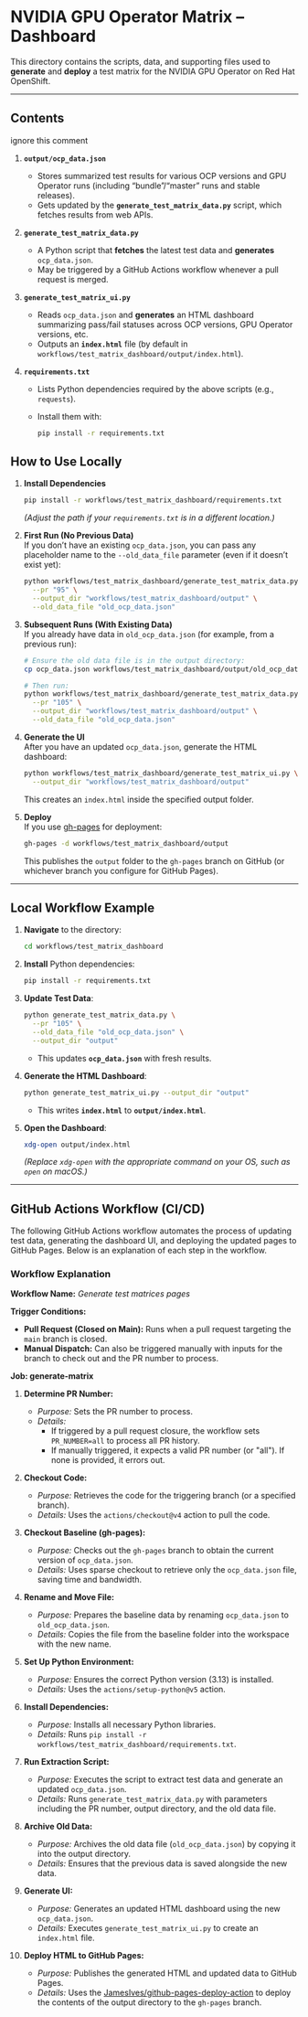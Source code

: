 
# NVIDIA GPU Operator Matrix – Dashboard

This directory contains the scripts, data, and supporting files used to **generate** and **deploy** a test matrix for the NVIDIA GPU Operator on Red Hat OpenShift.

---

## Contents
ignore this comment
1. **`output/ocp_data.json`**  
   - Stores summarized test results for various OCP versions and GPU Operator runs (including “bundle”/“master” runs and stable releases).  
   - Gets updated by the **`generate_test_matrix_data.py`** script, which fetches results from web APIs.

2. **`generate_test_matrix_data.py`**  
   - A Python script that **fetches** the latest test data and **generates** `ocp_data.json`.  
   - May be triggered by a GitHub Actions workflow whenever a pull request is merged.

3. **`generate_test_matrix_ui.py`**  
   - Reads `ocp_data.json` and **generates** an HTML dashboard summarizing pass/fail statuses across OCP versions, GPU Operator versions, etc.  
   - Outputs an **`index.html`** file (by default in `workflows/test_matrix_dashboard/output/index.html`).

4. **`requirements.txt`**  
   - Lists Python dependencies required by the above scripts (e.g., `requests`).  

   - Install them with:
     ```bash
     pip install -r requirements.txt
     ```


## How to Use Locally

1. **Install Dependencies**  
   ```bash
   pip install -r workflows/test_matrix_dashboard/requirements.txt
   ```
   *(Adjust the path if your `requirements.txt` is in a different location.)*

2. **First Run (No Previous Data)**  
   If you don’t have an existing `ocp_data.json`, you can pass any placeholder name to the `--old_data_file` parameter (even if it doesn’t exist yet):
   ```bash
   python workflows/test_matrix_dashboard/generate_test_matrix_data.py \
     --pr "95" \
     --output_dir "workflows/test_matrix_dashboard/output" \
     --old_data_file "old_ocp_data.json"
   ```

3. **Subsequent Runs (With Existing Data)**  
   If you already have data in `old_ocp_data.json` (for example, from a previous run):
   ```bash
   # Ensure the old data file is in the output directory:
   cp ocp_data.json workflows/test_matrix_dashboard/output/old_ocp_data.json

   # Then run:
   python workflows/test_matrix_dashboard/generate_test_matrix_data.py \
     --pr "105" \
     --output_dir "workflows/test_matrix_dashboard/output" \
     --old_data_file "old_ocp_data.json"
   ```

4. **Generate the UI**  
   After you have an updated `ocp_data.json`, generate the HTML dashboard:
   ```bash
   python workflows/test_matrix_dashboard/generate_test_matrix_ui.py \
     --output_dir "workflows/test_matrix_dashboard/output"
   ```
   This creates an `index.html` inside the specified output folder.

5. **Deploy**  
   If you use [gh-pages](https://www.npmjs.com/package/gh-pages) for deployment:
   ```bash
   gh-pages -d workflows/test_matrix_dashboard/output
   ```
   This publishes the `output` folder to the `gh-pages` branch on GitHub (or whichever branch you configure for GitHub Pages).

---

## Local Workflow Example

1. **Navigate** to the directory:
   ```bash
   cd workflows/test_matrix_dashboard

   ```
2. **Install** Python dependencies:
   ```bash
   pip install -r requirements.txt
   ```

3. **Update Test Data**:
   ```bash
   python generate_test_matrix_data.py \
     --pr "105" \
     --old_data_file "old_ocp_data.json" \
     --output_dir "output"
   ```
   - This updates **`ocp_data.json`** with fresh results.
4. **Generate the HTML Dashboard**:
   ```bash
   python generate_test_matrix_ui.py --output_dir "output"
   ```
   - This writes **`index.html`** to **`output/index.html`**.
5. **Open the Dashboard**:
   ```bash
   xdg-open output/index.html
   ```
   *(Replace `xdg-open` with the appropriate command on your OS, such as `open` on macOS.)*

---

## GitHub Actions Workflow (CI/CD)

The following GitHub Actions workflow automates the process of updating test data, generating the dashboard UI, and deploying the updated pages to GitHub Pages. Below is an explanation of each step in the workflow.

### Workflow Explanation

**Workflow Name:** *Generate test matrices pages*

**Trigger Conditions:**
- **Pull Request (Closed on Main):** Runs when a pull request targeting the `main` branch is closed.
- **Manual Dispatch:** Can also be triggered manually with inputs for the branch to check out and the PR number to process.

**Job: generate-matrix**

1. **Determine PR Number:**  
   - *Purpose:* Sets the PR number to process.  
   - *Details:*  
     - If triggered by a pull request closure, the workflow sets `PR_NUMBER=all` to process all PR history.  
     - If manually triggered, it expects a valid PR number (or "all"). If none is provided, it errors out.

2. **Checkout Code:**  
   - *Purpose:* Retrieves the code for the triggering branch (or a specified branch).  
   - *Details:* Uses the `actions/checkout@v4` action to pull the code.

3. **Checkout Baseline (gh-pages):**  
   - *Purpose:* Checks out the `gh-pages` branch to obtain the current version of `ocp_data.json`.  
   - *Details:* Uses sparse checkout to retrieve only the `ocp_data.json` file, saving time and bandwidth.

4. **Rename and Move File:**  
   - *Purpose:* Prepares the baseline data by renaming `ocp_data.json` to `old_ocp_data.json`.  
   - *Details:* Copies the file from the baseline folder into the workspace with the new name.

5. **Set Up Python Environment:**  
   - *Purpose:* Ensures the correct Python version (3.13) is installed.  
   - *Details:* Uses the `actions/setup-python@v5` action.

6. **Install Dependencies:**  
   - *Purpose:* Installs all necessary Python libraries.  
   - *Details:* Runs `pip install -r workflows/test_matrix_dashboard/requirements.txt`.

7. **Run Extraction Script:**  
   - *Purpose:* Executes the script to extract test data and generate an updated `ocp_data.json`.  
   - *Details:* Runs `generate_test_matrix_data.py` with parameters including the PR number, output directory, and the old data file.

8. **Archive Old Data:**  
   - *Purpose:* Archives the old data file (`old_ocp_data.json`) by copying it into the output directory.  
   - *Details:* Ensures that the previous data is saved alongside the new data.

9. **Generate UI:**  
   - *Purpose:* Generates an updated HTML dashboard using the new `ocp_data.json`.  
   - *Details:* Executes `generate_test_matrix_ui.py` to create an `index.html` file.

10. **Deploy HTML to GitHub Pages:**  
    - *Purpose:* Publishes the generated HTML and updated data to GitHub Pages.  
    - *Details:* Uses the [JamesIves/github-pages-deploy-action](https://github.com/JamesIves/github-pages-deploy-action) to deploy the contents of the output directory to the `gh-pages` branch.
